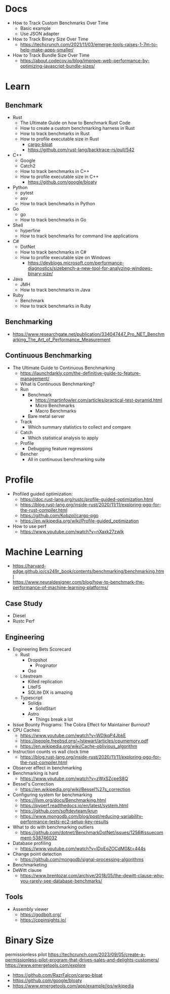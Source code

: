 # Docs
- How to Track Custom Benchmarks Over Time
  - Basic example
  - Use JSON adapter
- How to Track Binary Size Over Time
  - https://techcrunch.com/2021/11/03/emerge-tools-raises-1-7m-to-help-make-apps-smaller/
- How to Track Bundle Size Over Time
  - https://about.codecov.io/blog/improve-web-performance-by-optimizing-javascript-bundle-sizes/

# Learn

## Benchmark
- Rust
  - The Ultimate Guide on how to Benchmark Rust Code
  - How to create a custom benchmarking harness in Rust
  - How to track benchmarks in Rust
  - How to profile executable size in Rust
    - [cargo-bloat](https://github.com/RazrFalcon/cargo-bloat)
    - https://github.com/rust-lang/backtrace-rs/pull/542
- C++
  - Google
  - Catch2
  - How to track benchmarks in C++
  - How to profile executable size in C++
    - https://github.com/google/bloaty
- Python
  - pytest
  - asv
  - How to track benchmarks in Python
- Go
  - go
  - How to track benchmarks in Go
- Shell
  - hyperfine
  - How to track benchmarks for command line applications
- C#
  - DotNet
  - How to track benchmarks in C#
  - How to profile executable size on Windows
    - https://devblogs.microsoft.com/performance-diagnostics/sizebench-a-new-tool-for-analyzing-windows-binary-size/
- Java
  - JMH
  - How to track benchmarks in Java
- Ruby
  - Benchmark
  - How to track benchmarks in Ruby

## Benchmarking
- https://www.researchgate.net/publication/334047447_Pro_NET_Benchmarking_The_Art_of_Performance_Measurement

## Continuous Benchmarking
- The Ultimate Guide to Continuous Benchmarking
    - https://launchdarkly.com/the-definitive-guide-to-feature-management/
    - What is Continuous Benchmarking?
    - Run
      - Benchmark
        - https://martinfowler.com/articles/practical-test-pyramid.html
        - Micro Benchmarks
        - Macro Benchmarks
      - Bare metal server
    - Track
        - Which summary statistics to collect and compare
    - Catch
        - Which statistical analysis to apply
    - Profile
        - Debugging feature regressions
    - Bencher
        - All in continuous benchmarking suite

# Profile
- Profiled guided optimization:
  - https://doc.rust-lang.org/rustc/profile-guided-optimization.html
  - https://blog.rust-lang.org/inside-rust/2020/11/11/exploring-pgo-for-the-rust-compiler.html
  - https://github.com/Kobzol/cargo-pgo
  - https://en.wikipedia.org/wiki/Profile-guided_optimization
- How to use perf
  - https://www.youtube.com/watch?v=nXaxk27zwlk

# Machine Learning
- https://harvard-edge.github.io/cs249r_book/contents/benchmarking/benchmarking.html
- https://www.neuraldesigner.com/blog/how-to-benchmark-the-performance-of-machine-learning-platforms/

## Case Study
- Diesel
- Rustc Perf

## Engineering
- Engineering Bets Scorecard
  - Rust
    - Dropshot
      - Proginator
    - Oso
  - Litestream
    - Killed replication
    - LiteFS
    - SQLite DX is amazing
  - Typescript
    - Solidjs
      - SolidStart
    - Astro
      - Things break a lot
- Issue Bounty Programs: The Cobra Effect for Maintainer Burnout?
- CPU Caches:
  - https://www.youtube.com/watch?v=WDIkqP4JbkE
  - https://people.freebsd.org/~lstewart/articles/cpumemory.pdf
  - https://en.wikipedia.org/wiki/Cache-oblivious_algorithm
- Instruction counts vs wall clock time
  - https://blog.rust-lang.org/inside-rust/2020/11/11/exploring-pgo-for-the-rust-compiler.html
- Observer effect in benchmarking
- Benchmarking is hard
  - https://www.youtube.com/watch?v=zWxSZcpeS8Q
- Bessel's Correction
  - https://en.wikipedia.org/wiki/Bessel%27s_correction
- Configuring system for benchmarking
  - https://llvm.org/docs/Benchmarking.html
  - https://pyperf.readthedocs.io/en/latest/system.html
  - https://github.com/softdevteam/krun
  - https://www.mongodb.com/blog/post/reducing-variability-performance-tests-ec2-setup-key-results
- What to do with benchmarking outliers
  - https://github.com/dotnet/BenchmarkDotNet/issues/1256#issuecomment-538746032
- Database profiling
  - https://www.youtube.com/watch?v=lDoEqZOCdM0&t=444s
- Change point detection
  - https://github.com/mongodb/signal-processing-algorithms
- Benchmarketing
- DeWitt clause
  - https://www.brentozar.com/archive/2018/05/the-dewitt-clause-why-you-rarely-see-database-benchmarks/

## Tools
- Assembly viewer
  - https://godbolt.org/
  - https://cppinsights.io/

# Binary Size

permissionless pilot
https://techcrunch.com/2023/09/05/create-a-permissionless-pilot-program-that-drives-sales-and-delights-customers/
https://www.emergetools.com/explore
- https://github.com/RazrFalcon/cargo-bloat
- https://github.com/google/bloaty
- https://www.emergetools.com/app/example/ios/wikipedia